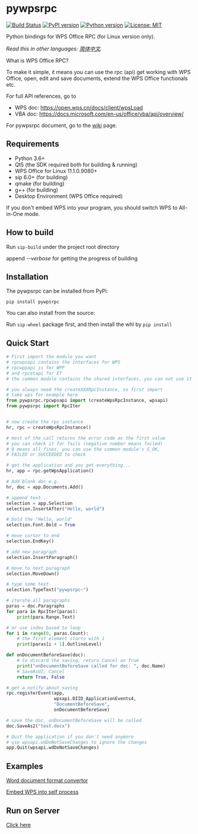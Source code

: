 # pywpsrpc

[![Build Status](https://github.com/timxx/pywpsrpc/actions/workflows/main.yml/badge.svg)](https://github.com/timxx/pywpsrpc/actions)
[![PyPI version](https://img.shields.io/pypi/v/pywpsrpc.svg)](https://pypi.org/project/pywpsrpc/)
[![Python version](https://img.shields.io/badge/python-3.6+-green.svg)](http://python.org/)
[![License: MIT](https://img.shields.io/badge/License-MIT-yellow.svg)](https://opensource.org/licenses/MIT)

Python bindings for WPS Office RPC (for Linux version only).

*Read this in other languages: [简体中文](README.md).*

What is WPS Office RPC?

To make it simple, it means you can use the rpc (api) get working with WPS Office,
open, edit and save documents,
extend the WPS Office functionals etc.

For full API references, go to

- WPS doc: <https://open.wps.cn/docs/client/wpsLoad>
- VBA doc: <https://docs.microsoft.com/en-us/office/vba/api/overview/>


For pywpsrpc document, go to the [wiki](https://github.com/timxx/pywpsrpc/wiki) page.


## Requirements
  - Python 3.6+
  - Qt5 (the SDK required both for building & running)
  - WPS Office for Linux 11.1.0.9080+
  - sip 6.0+ (for building)
  - qmake (for building)
  - g++ (for building)
  - Desktop Environment (WPS Office required)

  If you don't embed WPS into your program, you should switch WPS to All-in-One mode.

## How to build

Run `sip-build` under the project root directory

append *--verbose* for getting the progress of building


## Installation
The pywpsrpc can be installed from PyPi:

`pip install pywpsrpc`

You can also install from the source:

Run `sip-wheel` package first, and then install the whl by `pip install`

## Quick Start

``` python
# First import the module you want
# rpcwpsapi contains the interfaces for WPS
# rpcwppapi is for WPP
# and rpcetapi for ET
# the common module contains the shared interfaces, you can not use it alone.

# you always need the createXXXRpcInstance, so first import
# take wps for example here
from pywpsrpc.rpcwpsapi import (createWpsRpcInstance, wpsapi)
from pywpsrpc import RpcIter


# now create the rpc instance
hr, rpc = createWpsRpcInstance()

# most of the call returns the error code as the first value
# you can check it for fails (negative number means failed)
# 0 means all fines, you can use the common module's S_OK,
# FAILED or SUCCEEDED to check

# get the application and you get everything...
hr, app = rpc.getWpsApplication()

# Add blank doc e.g.
hr, doc = app.Documents.Add()

# append text...
selection = app.Selection
selection.InsertAfter("Hello, world")

# bold the "Hello, world"
selection.Font.Bold = True

# move cursor to end
selection.EndKey()

# add new paragraph
selection.InsertParagraph()

# move to next paragraph
selection.MoveDown()

# type some text
selection.TypeText("pywpsrpc~")

# iterate all paragraphs
paras = doc.Paragraphs
for para in RpcIter(paras):
    print(para.Range.Text)

# or use index based to loop
for i in range(0, paras.Count):
    # the first element starts with 1
    print(paras[i + 1].OutlineLevel)

def onDocumentBeforeSave(doc):
    # to discard the saving, return Cancel as True
    print("onDocumentBeforeSave called for doc: ", doc.Name)
    # SaveAsUI, Cancel
    return True, False

# get a notify about saving
rpc.registerEvent(app,
                  wpsapi.DIID_ApplicationEvents4,
                  "DocumentBeforeSave",
                  onDocumentBeforeSave)

# save the doc, onDocumentBeforeSave will be called
doc.SaveAs2("test.docx")

# Quit the application if you don't need anymore
# use wpsapi.wdDoNotSaveChanges to ignore the changes
app.Quit(wpsapi.wdDoNotSaveChanges)
```

## Examples

[Word document format convertor](examples/rpcwpsapi/convertto)

[Embed WPS into self process](examples/rpcwpsapi/embedded)

## Run on Server
[Click here](https://github.com/timxx/pywpsrpc/wiki/Run-on-Server)


